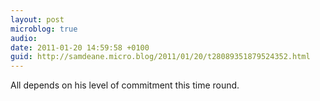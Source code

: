 ```yaml
---
layout: post
microblog: true
audio: 
date: 2011-01-20 14:59:58 +0100
guid: http://samdeane.micro.blog/2011/01/20/t28089351879524352.html
---
```

All depends on his level of commitment this time round.

